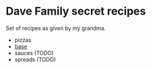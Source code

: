 # Dave Family secret recipes

Set of recipes as given by my grandma.

- pizzas
- [base](./pizzas/base.md)
- sauces (TODO)
- spreads (TODO)

